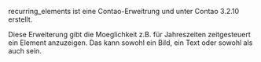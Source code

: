 recurring_elements ist eine Contao-Erweitrung und unter Contao 3.2.10 erstellt.

Diese Erweiterung gibt die Moeglichkeit z.B. für Jahreszeiten zeitgesteuert ein Element anzuzeigen. Das kann sowohl ein Bild, ein Text oder sowohl als auch sein.


